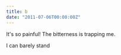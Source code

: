 ```yaml
---
title: b
date: "2011-07-06T00:00:00Z"
---
```

It's so painful! The bitterness is trapping me.
  
I can barely stand